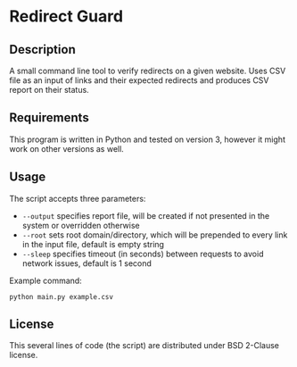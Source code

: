 # Redirect Guard

## Description

A small command line tool to verify redirects on a given website. Uses CSV file as an input of links and their expected redirects and produces CSV report on their status.

## Requirements

This program is written in Python and tested on version 3, however it might work on other versions as well.

## Usage

The script accepts three parameters:

* `--output` specifies report file, will be created if not presented in the system or overridden otherwise
* `--root` sets root domain/directory, which will be prepended to every link in the input file, default is empty string
* `--sleep` specifies timeout (in seconds) between requests to avoid network issues, default is 1 second

Example command:

`python main.py example.csv`

## License

This several lines of code (the script) are distributed under BSD 2-Clause license.
